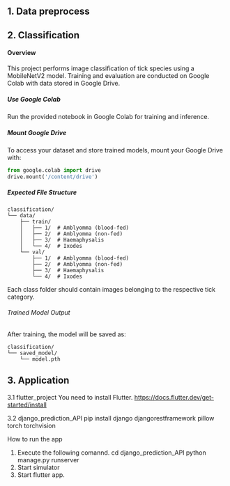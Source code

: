## 1. Data preprocess

## 2. Classification

#### Overview

This project performs image classification of tick species using a MobileNetV2 model. Training and evaluation are conducted on Google Colab with data stored in Google Drive.

##### Use Google Colab

Run the provided notebook in Google Colab for training and inference.

##### Mount Google Drive

To access your dataset and store trained models, mount your Google Drive with:

```python
from google.colab import drive
drive.mount('/content/drive')
```

##### Expected File Structure

```
classification/
└── data/
    ├── train/
    │   ├── 1/  # Amblyomma (blood-fed)
    │   ├── 2/  # Amblyomma (non-fed)
    │   ├── 3/  # Haemaphysalis
    │   └── 4/  # Ixodes
    └── val/
        ├── 1/  # Amblyomma (blood-fed)
        ├── 2/  # Amblyomma (non-fed)
        ├── 3/  # Haemaphysalis
        └── 4/  # Ixodes
```

Each class folder should contain images belonging to the respective tick category.

###### Trained Model Output

After training, the model will be saved as:

```
classification/
└── saved_model/
    └── model.pth
```

## 3. Application
   3.1 flutter_project
       You need to install Flutter.
       https://docs.flutter.dev/get-started/install

   3.2 django_prediction_API
     pip install django djangorestframework pillow torch torchvision

   How to run the app
   1. Execute the following comannd.
      cd django_prediction_API
      python manage.py runserver
   2. Start simulator
   3. Start flutter app.

